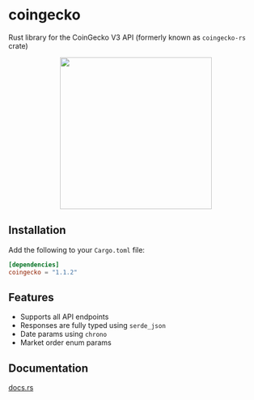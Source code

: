 # coingecko

Rust library for the CoinGecko V3 API (formerly known as `coingecko-rs` crate)

<p align="center">
    <img height="auto" width="300px" src="logo.png" />
</p>

## Installation

Add the following to your `Cargo.toml` file:

```toml
[dependencies]
coingecko = "1.1.2"
```

## Features

- Supports all API endpoints
- Responses are fully typed using `serde_json`
- Date params using `chrono`
- Market order enum params

## Documentation

[docs.rs](https://docs.rs/coingecko)
